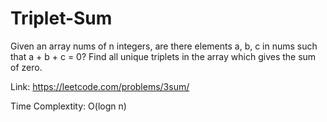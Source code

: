 # Triplet-Sum

Given an array nums of n integers, are there elements a, b, c in nums such that a + b + c = 0? Find all unique triplets in the array which gives the sum of zero.


Link: 
https://leetcode.com/problems/3sum/

Time Complextity: O(logn n)
